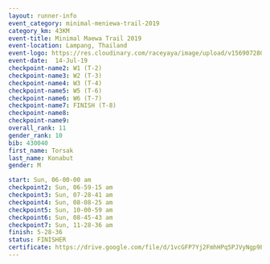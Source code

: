 ```yaml
---
layout: runner-info 
event_category: minimal-meniewa-trail-2019 
category_km: 43KM 
event-title: Minimal Maewa Trail 2019 
event-location: Lampang, Thailand 
event-logo: https://res.cloudinary.com/raceyaya/image/upload/v1569072805/logo/minimal-trail_ktnvsp.jpg 
event-date:  14-Jul-19 
checkpoint-name2: W1 (T-2) 
checkpoint-name3: W2 (T-3) 
checkpoint-name4: W3 (T-4) 
checkpoint-name5: W5 (T-6) 
checkpoint-name6: W6 (T-7) 
checkpoint-name7: FINISH (T-8) 
checkpoint-name8: 
checkpoint-name9: 
overall_rank: 11
gender_rank: 10
bib: 430040
first_name: Torsak
last_name: Konabut
gender: M

start: Sun, 06-00-00 am
checkpoint2: Sun, 06-59-15 am
checkpoint3: Sun, 07-28-41 am
checkpoint4: Sun, 08-08-25 am
checkpoint5: Sun, 10-00-59 am
checkpoint6: Sun, 08-45-43 am
checkpoint7: Sun, 11-28-36 am
finish: 5-28-36
status: FINISHER
certificate: https://drive.google.com/file/d/1vcGFP7Yj2FmhHPq5PJVyNgp9PN8awqKy/view?usp=sharing
---
```

